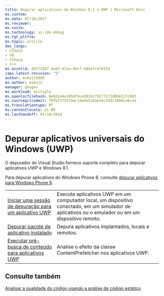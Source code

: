```yaml
---
title: Depurar aplicativos de Windows 8.1 e UWP | Microsoft Docs
ms.custom: 
ms.date: 07/18/2017
ms.reviewer: 
ms.suite: 
ms.technology: vs-ide-debug
ms.tgt_pltfrm: 
ms.topic: article
dev_langs:
- CSharp
- VB
- FSharp
- C++
ms.assetid: dd1723b7-4a43-47aa-9acf-d44afce78154
caps.latest.revision: "5"
author: mikejo5000
ms.author: mikejo
manager: ghogen
ms.workload: multiple
ms.openlocfilehash: 6e6b144e3456f9ce2019c791f71f2d0b631fc883
ms.sourcegitcommit: f9fbf1f55f9ac14e4e5c6ae58c30dc1800ca6cda
ms.translationtype: MT
ms.contentlocale: pt-BR
ms.lasthandoff: 01/10/2018
---
```

# <a name="debug-universal-windows-apps-uwp"></a>Depurar aplicativos universais do Windows (UWP)
O depurador do Visual Studio fornece suporte completo para depurar aplicativos UWP e Windows 8.1.  
  
Para depurar aplicativos do Windows Phone 8, consulte [depurar aplicativos para Windows Phone 8](https://msdn.microsoft.com/en-us/library/windows/apps/ff402572(v=vs.105).aspx).  
  
|||  
|-|-|  
|[Iniciar uma sessão de depuração para um aplicativo UWP](../debugger/start-a-debugging-session-for-a-store-app-in-visual-studio-vb-csharp-cpp-and-xaml.md)|Execute aplicativos UWP em um computador local, um dispositivo conectado, em um simulador de aplicativos ou o emulador ou em um dispositivo remoto.|  
|[Depurar pacote de aplicativo instalado](../debugger/debug-installed-app-package.md)|Depura aplicativos implantados, locais e remotos.|
|[Executar pré-busca de conteúdo para aplicativos UWP](../debugger/prefetch-content-for-windows-store-apps.md)|Analise o efeito da classe ContentPrefetcher nos aplicativos UWP.|  
  
## <a name="see-also"></a>Consulte também  
 [Analisar a qualidade do código usando a análise de código estático](../test/analyze-the-code-quality-of-store-apps-using-visual-studio-static-code-analysis.md)